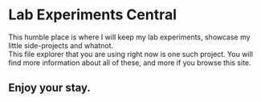# Lab Experiments Central

This humble place is where I will keep my lab experiments, showcase my little side-projects and whatnot.    
This file explorer that you are using right now is one such project. You will find more information about all of these, and more if you browse this site.

## Enjoy your stay.
